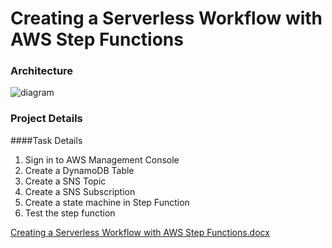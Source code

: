 # Creating a Serverless Workflow with AWS Step Functions
### Architecture 
![diagram](https://github.com/user-attachments/assets/7dbebc0e-17d8-491a-8387-69af9dd20ef7)

### Project Details
####Task Details
1. Sign in to AWS Management Console
2. Create a DynamoDB Table
3. Create a SNS Topic
4. Create a SNS Subscription
5. Create a state machine in Step Function
6. Test the step function

[Creating a Serverless Workflow with AWS Step Functions.docx](https://github.com/user-attachments/files/20364351/Creating.a.Serverless.Workflow.with.AWS.Step.Functions.docx)
